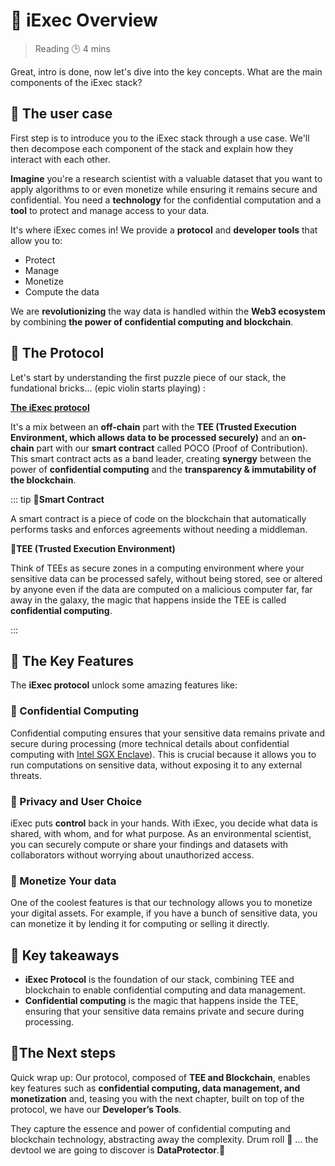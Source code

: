 # 🧐 iExec Overview

> Reading 🕒 4 mins

Great, intro is done, now let's dive into the key concepts. What are the main
components of the iExec stack?

## 👷 The user case

First step is to introduce you to the iExec stack through a use case. We'll then
decompose each component of the stack and explain how they interact with each
other.

**Imagine** you're a research scientist with a valuable dataset that you want to
apply algorithms to or even monetize while ensuring it remains secure and
confidential. You need a **technology** for the confidential computation and a
**tool** to protect and manage access to your data.

It's where iExec comes in! We provide a **protocol** and **developer tools**
that allow you to:

- Protect
- Manage
- Monetize
- Compute the data

We are **revolutionizing** the way data is handled within the **Web3 ecosystem**
by combining **the power of confidential computing and blockchain**.

## 🧩 The Protocol

Let's start by understanding the first puzzle piece of our stack, the
fundational bricks... (epic violin starts playing) :

[**The iExec protocol**](https://protocol.docs.iex.ec/)

It's a mix between an **off-chain** part with the **TEE (Trusted Execution
Environment, which allows data to be processed securely)** and an **on-chain**
part with our **smart contract** called POCO (Proof of Contribution). This smart
contract acts as a band leader, creating **synergy** between the power of
**confidential computing** and the **transparency & immutability of the
blockchain**.

::: tip 🚨**Smart Contract**

A smart contract is a piece of code on the blockchain that automatically
performs tasks and enforces agreements without needing a middleman.

🚨**TEE (Trusted Execution Environment)**

Think of TEEs as secure zones in a computing environment where your sensitive
data can be processed safely, without being stored, see or altered by anyone
even if the data are computed on a malicious computer far, far away in the
galaxy, the magic that happens inside the TEE is called **confidential
computing**.

:::

## 🧩 The Key Features

The **iExec protocol** unlock some amazing features like:

### 🔑 Confidential Computing

Confidential computing ensures that your sensitive data remains private and
secure during processing (more technical details about confidential computing
with
[Intel SGX Enclave](https://www.intel.com/content/dam/develop/external/us/en/documents/overview-of-intel-sgx-enclave-637284.pdf)).
This is crucial because it allows you to run computations on sensitive data,
without exposing it to any external threats.

### 🔑 Privacy and User Choice

iExec puts **control** back in your hands. With iExec, you decide what data is
shared, with whom, and for what purpose. As an environmental scientist, you can
securely compute or share your findings and datasets with collaborators without
worrying about unauthorized access.

### 🔑 Monetize Your data

One of the coolest features is that our technology allows you to monetize your
digital assets. For example, if you have a bunch of sensitive data, you can
monetize it by lending it for computing or selling it directly.

## 🧩 Key takeaways

- **iExec Protocol** is the foundation of our stack, combining TEE and
  blockchain to enable confidential computing and data management.
- **Confidential computing** is the magic that happens inside the TEE, ensuring
  that your sensitive data remains private and secure during processing.

## 💫The Next steps

Quick wrap up: Our protocol, composed of **TEE and Blockchain**, enables key
features such as **confidential computing, data management, and monetization**
and, teasing you with the next chapter, built on top of the protocol, we have
our **Developer’s Tools**.

They capture the essence and power of confidential computing and blockchain
technology, abstracting away the complexity. Drum roll 🥁 ... the devtool we are
going to discover is **DataProtector**.🚀
